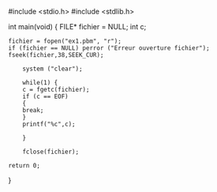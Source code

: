 #include <stdio.h>
#include <stdlib.h>

int main(void)
{
	FILE* fichier = NULL;
	int c;

	fichier = fopen("ex1.pbm", "r");
	if (fichier == NULL) perror ("Erreur ouverture fichier");
	fseek(fichier,38,SEEK_CUR);
		
		system ("clear");

		while(1) {
		c = fgetc(fichier);
		if (c == EOF)
		{
		break;
		}
		printf("%c",c);

		}

		fclose(fichier);
      
    return 0;
}
